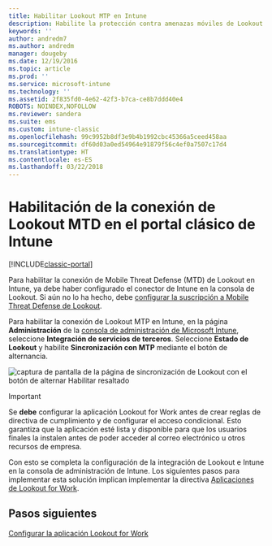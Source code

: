 ```yaml
---
title: Habilitar Lookout MTP en Intune
description: Habilite la protección contra amenazas móviles de Lookout en la consola de administración de Intune.
keywords: ''
author: andredm7
ms.author: andredm
manager: dougeby
ms.date: 12/19/2016
ms.topic: article
ms.prod: ''
ms.service: microsoft-intune
ms.technology: ''
ms.assetid: 2f835fd0-4e62-42f3-b7ca-ce8b7ddd40e4
ROBOTS: NOINDEX,NOFOLLOW
ms.reviewer: sandera
ms.suite: ems
ms.custom: intune-classic
ms.openlocfilehash: 99c9952b8df3e9b4b1992cbc45366a5ceed458aa
ms.sourcegitcommit: df60d03a0ed54964e91879f56c4ef0a7507c17d4
ms.translationtype: HT
ms.contentlocale: es-ES
ms.lasthandoff: 03/22/2018
---
```

# <a name="enable-lookout-mtd-connection-in-the-intune-classic-portal"></a>Habilitación de la conexión de Lookout MTD en el portal clásico de Intune

[!INCLUDE[classic-portal](../includes/classic-portal.md)]

Para habilitar la conexión de Mobile Threat Defense (MTD) de Lookout en Intune, ya debe haber configurado el conector de Intune en la consola de Lookout.  Si aún no lo ha hecho, debe [configurar la suscripción a Mobile Threat Defense de Lookout](setup-your-lookout-mtd-subscription.md).

Para habilitar la conexión de Lookout MTP en Intune, en la página **Administración** de la [consola de administración de Microsoft Intune](https://manage.microsoft.com), seleccione **Integración de servicios de terceros**. Seleccione **Estado de Lookout** y habilite **Sincronización con MTP** mediante el botón de alternancia.

![captura de pantalla de la página de sincronización de Lookout con el botón de alternar Habilitar resaltado](../media/mtp/lookout-intune-synchronization.png)

>[!IMPORTANT]
> Se **debe** configurar la aplicación Lookout for Work antes de crear reglas de directiva de cumplimiento y de configurar el acceso condicional. Esto garantiza que la aplicación esté lista y disponible para que los usuarios finales la instalen antes de poder acceder al correo electrónico u otros recursos de empresa.

Con esto se completa la configuración de la integración de Lookout e Intune en la consola de administración de Intune.  Los siguientes pasos para implementar esta solución implican implementar la directiva [Aplicaciones de Lookout for Work](/intune-classic/deploy-use/device-threat-protection-policy).


## <a name="next-steps"></a>Pasos siguientes
[Configurar la aplicación Lookout for Work ](/intune-classic/deploy-use/device-threat-protection-apps)
